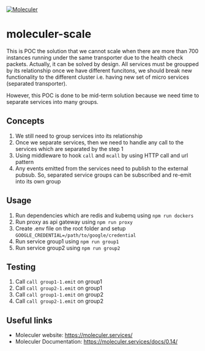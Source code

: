 [![Moleculer](https://badgen.net/badge/Powered%20by/Moleculer/0e83cd)](https://moleculer.services)

# moleculer-scale
This is POC the solution that we cannot scale when there are more than 700 instances running under the same transporter due to the health check packets. Actually, it can be solved by design. All services must be groupped by its relationship once we have different funcitons, we should break new functionality to the different cluster i.e. having new set of micro services (separated transporter).

However, this POC is done to be mid-term solution because we need time to separate services into many groups.

## Concepts
1. We still need to group services into its relationship
2. Once we separate services, then we need to handle any call to the services which are separated by the step 1
3. Using middleware to hook `call` and `mcall` by using HTTP call and url pattern
4. Any events emitted from the services need to publish to the external pubsub. So, separated service groups can be subscribed and re-emit into its own group

## Usage
1. Run dependencies which are redis and kubemq using `npm run dockers`
1. Run proxy as api gateway using `npm run proxy`
1. Create .env file on the root folder and setup
`GOOGLE_CREDENTIAL=/path/to/google/credential`
1. Run service group1 using `npm run group1`
1. Run service group2 using `npm run group2`

## Testing
1. Call `call group1-1.emit` on group1
1. Call `call group2-1.emit` on group1
1. Call `call group1-1.emit` on group2
1. Call `call group2-1.emit` on group2


## Useful links
* Moleculer website: https://moleculer.services/
* Moleculer Documentation: https://moleculer.services/docs/0.14/

